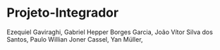 # Projeto-Integrador

Ezequiel Gaviraghi,
Gabriel Hepper Borges Garcia,
João Vítor Silva dos Santos,
Paulo Willian Joner Cassel,
Yan Müller,
